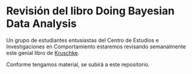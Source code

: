 # Revisión del libro Doing Bayesian Data Analysis

Un grupo de estudiantes entusiastas del Centro de Estudios e Investigaciones en Comportamiento estaremos revisando semanalmente 
este genial libro de [Kruschke](http://www.indiana.edu/~kruschke/DoingBayesianDataAnalysis/).

Conforme tengamos material, se subirá a este repositorio.

